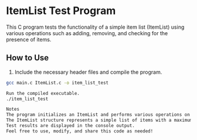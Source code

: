 # ItemList Test Program

This C program tests the functionality of a simple item list (ItemList) using various operations such as adding, removing, and checking for the presence of items.

## How to Use

1. Include the necessary header files and compile the program.

```bash
gcc main.c ItemList.c -o item_list_test

Run the compiled executable.
./item_list_test

Notes
The program initializes an ItemList and performs various operations on it to test its functionality.
The ItemList structure represents a simple list of items with a maximum size defined by MAX_ITEM_LIST.
Test results are displayed in the console output.
Feel free to use, modify, and share this code as needed!
